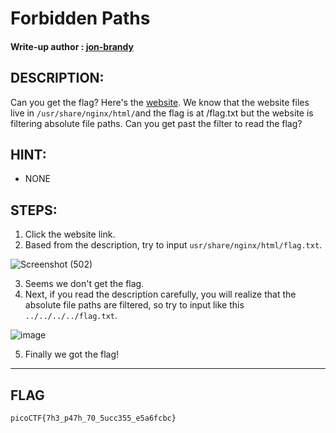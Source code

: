 # Forbidden Paths
#### Write-up author : [jon-brandy](https://github.com/jon-brandy)
## DESCRIPTION:
Can you get the flag? Here's the [website](http://saturn.picoctf.net:55827/). 
We know that the website files live in `/usr/share/nginx/html/`and the flag is at /flag.txt but the website is filtering absolute file paths. 
Can you get past the filter to read the flag?
## HINT:
- NONE
## STEPS:
1. Click the website link.
2. Based from the description, try to input `usr/share/nginx/html/flag.txt`.

![Screenshot (502)](https://user-images.githubusercontent.com/70703371/176099066-0fd73d9e-3fce-42b1-bde9-706b550be6ea.png)

3. Seems we don't get the flag.
4. Next, if you read the description carefully, you will realize that the absolute file paths are filtered, so try to input like this `../../../../flag.txt`.

![image](https://user-images.githubusercontent.com/70703371/176099310-462fbbf4-f55d-4ac2-8ac4-cb2f8b35826c.png)

5. Finally we got the flag!

---
## FLAG
```
picoCTF{7h3_p47h_70_5ucc355_e5a6fcbc}
```
